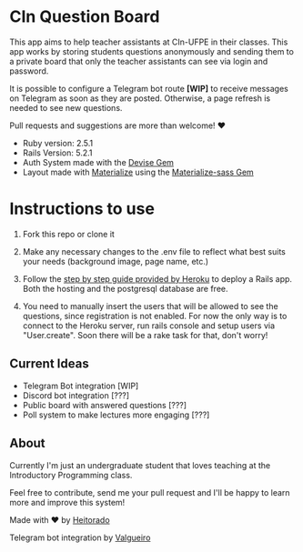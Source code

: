 # CIn Question Board

This app aims to help teacher assistants at CIn-UFPE in their classes. This app works by storing students questions anonymously and sending them to a private board that only the teacher assistants can see via login and password.

It is possible to configure a Telegram bot route **[WIP]** to receive messages on Telegram as soon as they are posted. Otherwise, a page refresh is needed to see new questions.

Pull requests and suggestions are more than welcome! :heart:

* Ruby version: 2.5.1
* Rails Version: 5.2.1
* Auth System made with the [Devise Gem](https://github.com/plataformatec/devise/)
* Layout made with [Materialize](https://materializecss.com/) using the [Materialize-sass Gem](https://github.com/mkhairi/materialize-sass)

# Instructions to use
1. Fork this repo or clone it

2. Make any necessary changes to the .env file to reflect what best suits your needs (background image, page name, etc.)

3. Follow the [step by step guide provided by Heroku](https://devcenter.heroku.com/articles/getting-started-with-rails5#deploy-your-application-to-heroku) to deploy a Rails app. Both the hosting and the postgresql database are free.

4. You need to manually insert the users that will be allowed to see the questions, since registration is not enabled. For now the only way is to connect to the Heroku server, run rails console and setup users via "User.create". Soon there will be a rake task for that, don't worry!

## Current Ideas
* Telegram Bot integration [WIP]
* Discord bot integration [???]
* Public board with answered questions [???]
* Poll system to make lectures more engaging [???]

## About
Currently I'm just an undergraduate student that loves teaching at the Introductory Programming class. 

Feel free to contribute, send me your pull request and I'll be happy to learn more and improve this system!

Made with ❤ by [Heitorado](github.com/heitorado)

Telegram bot integration by [Valgueiro](github.com/valgueiro)
